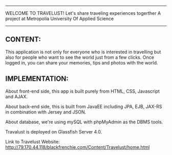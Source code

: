*****************************************************
WELCOME TO TRAVELUST!
Let's share traveling experiences togerther
A project at Metropolia University Of Applied Science
*****************************************************

CONTENT:
--------
This application is not only for everyone who is interested in travelling but also for people who want to see the world just from a few clicks.
Once logged in, you can share your memories, tips and photos with the world.

IMPLEMENTATION:
---------------
About front-end side, this app is built purely from HTML, CSS, Javascript and AJAX.

About back-end side, this is built from JavaEE including JPA, EJB, JAX-RS in combination with Jersey and JSON.

About database, we're using mySQL with phpMyAdmin as the DBMS tools.

Travalust is deployed on Glassfish Server 4.0.

Link to Travelust Website: http://79.170.44.118/blackfrenchie.com/Content/Travelust/home.html
